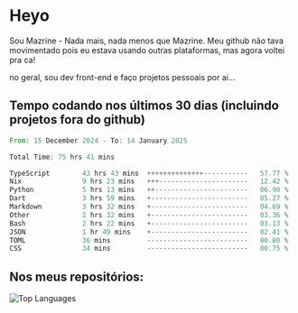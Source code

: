 # Heyo

Sou Mazrine - Nada mais, nada menos que Mazrine.
Meu github não tava movimentado pois eu estava usando outras plataformas, mas agora voltei pra ca!

no geral, sou dev front-end e faço projetos pessoais por ai...


## Tempo codando nos últimos 30 dias (incluindo projetos fora do github)
<!--START_SECTION:waka-->

```rust
From: 15 December 2024 - To: 14 January 2025

Total Time: 75 hrs 41 mins

TypeScript        43 hrs 43 mins  ++++++++++++++-----------   57.77 %
Nix               9 hrs 23 mins   +++----------------------   12.42 %
Python            5 hrs 13 mins   ++-----------------------   06.90 %
Dart              3 hrs 59 mins   +------------------------   05.27 %
Markdown          3 hrs 32 mins   +------------------------   04.69 %
Other             2 hrs 32 mins   +------------------------   03.36 %
Bash              2 hrs 22 mins   +------------------------   03.13 %
JSON              1 hr 49 mins    +------------------------   02.41 %
TOML              36 mins         -------------------------   00.80 %
CSS               34 mins         -------------------------   00.75 %
```

<!--END_SECTION:waka-->

<!--
**Mazrine/Mazrine** is a ✨ _special_ ✨ repository because its `README.md` (this file) appears on your GitHub profile.

Here are some ideas to get you started:

- 🔭 I’m currently working on ...
- 🌱 I’m currently learning ...
- 👯 I’m looking to collaborate on ...
- 🤔 I’m looking for help with ...
- 💬 Ask me about ...
- 📫 How to reach me: ...
- 😄 Pronouns: ...
- ⚡ Fun fact: ...
-->


## Nos meus repositórios:

![Top Languages](https://github-readme-stats.vercel.app/api/top-langs/?username=mazrine&theme=tokyonight&layout=donut&langs_count=10&locale=pt-br)
